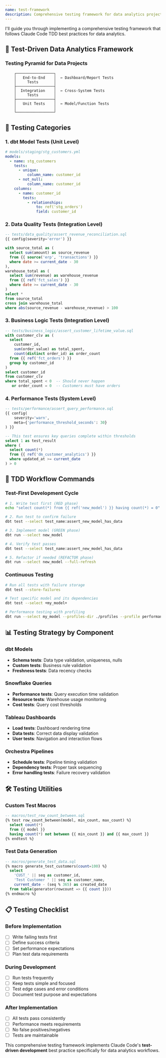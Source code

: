```yaml
---
name: test-framework
description: Comprehensive testing framework for data analytics projects using TDD principles
---
```


I'll guide you through implementing a comprehensive testing framework that follows Claude Code TDD best practices for data analytics.

## 🧪 **Test-Driven Data Analytics Framework**

### Testing Pyramid for Data Projects
```
    ┌─────────────────┐
    │   End-to-End    │  ← Dashboard/Report Tests
    │     Tests       │
    ├─────────────────┤
    │  Integration    │  ← Cross-System Tests
    │     Tests       │
    ├─────────────────┤
    │   Unit Tests    │  ← Model/Function Tests
    │                 │
    └─────────────────┘
```

## 🎯 **Testing Categories**

### 1. dbt Model Tests (Unit Level)
```yaml
# models/staging/stg_customers.yml
models:
  - name: stg_customers
    tests:
      - unique:
          column_name: customer_id
      - not_null:
          column_name: customer_id
    columns:
      - name: customer_id
        tests:
          - relationships:
              to: ref('stg_orders')
              field: customer_id
```

### 2. Data Quality Tests (Integration Level)
```sql
-- tests/data_quality/assert_revenue_reconciliation.sql
{{ config(severity='error') }}

with source_total as (
  select sum(amount) as source_revenue
  from {{ source('erp', 'transactions') }}
  where date >= current_date - 30
),
warehouse_total as (
  select sum(revenue) as warehouse_revenue  
  from {{ ref('fct_sales') }}
  where date >= current_date - 30
)
select *
from source_total
cross join warehouse_total
where abs(source_revenue - warehouse_revenue) > 100
```

### 3. Business Logic Tests (Integration Level)
```sql
-- tests/business_logic/assert_customer_lifetime_value.sql
with customer_clv as (
  select 
    customer_id,
    sum(order_value) as total_spent,
    count(distinct order_id) as order_count
  from {{ ref('fct_orders') }}
  group by customer_id
)
select customer_id
from customer_clv
where total_spent < 0  -- Should never happen
   or order_count = 0  -- Customers must have orders
```

### 4. Performance Tests (System Level)
```sql
-- tests/performance/assert_query_performance.sql
{{ config(
    severity='warn',
    meta={'performance_threshold_seconds': 30}
) }}

-- This test ensures key queries complete within thresholds
select 1 as test_result
where (
  select count(*)
  from {{ ref('dm_customer_analytics') }}
  where updated_at >= current_date
) > 0
```

## 🔄 **TDD Workflow Commands**

### Test-First Development Cycle
```bash
# 1. Write test first (RED phase)
echo "select count(*) from {{ ref('new_model') }} having count(*) = 0" > tests/assert_new_model_has_data.sql

# 2. Run test to confirm failure
dbt test --select test_name:assert_new_model_has_data

# 3. Implement model (GREEN phase)  
dbt run --select new_model

# 4. Verify test passes
dbt test --select test_name:assert_new_model_has_data

# 5. Refactor if needed (REFACTOR phase)
dbt run --select new_model --full-refresh
```

### Continuous Testing
```bash
# Run all tests with failure storage
dbt test --store-failures

# Test specific model and its dependencies
dbt test --select +my_model+

# Performance testing with profiling
dbt run --select my_model --profiles-dir ./profiles --profile performance_test
```

## 📊 **Testing Strategy by Component**

### dbt Models
- **Schema tests**: Data type validation, uniqueness, nulls
- **Custom tests**: Business rule validation
- **Freshness tests**: Data recency checks

### Snowflake Queries  
- **Performance tests**: Query execution time validation
- **Resource tests**: Warehouse usage monitoring
- **Cost tests**: Query cost thresholds

### Tableau Dashboards
- **Load tests**: Dashboard rendering time
- **Data tests**: Correct data display validation
- **User tests**: Navigation and interaction flows

### Orchestra Pipelines
- **Schedule tests**: Pipeline timing validation
- **Dependency tests**: Proper task sequencing
- **Error handling tests**: Failure recovery validation

## 🛠️ **Testing Utilities**

### Custom Test Macros
```sql
-- macros/test_row_count_between.sql
{% test row_count_between(model, min_count, max_count) %}
  select count(*)
  from {{ model }}
  having count(*) not between {{ min_count }} and {{ max_count }}
{% endtest %}
```

### Test Data Generation
```sql
-- macros/generate_test_data.sql
{% macro generate_test_customers(count=100) %}
  select 
    'CUST_' || seq as customer_id,
    'Test Customer ' || seq as customer_name,
    current_date - (seq % 365) as created_date
  from table(generator(rowcount => {{ count }}))
{% endmacro %}
```

## 📋 **Testing Checklist**

### Before Implementation
- [ ] Write failing tests first
- [ ] Define success criteria
- [ ] Set performance expectations
- [ ] Plan test data requirements

### During Development
- [ ] Run tests frequently
- [ ] Keep tests simple and focused
- [ ] Test edge cases and error conditions
- [ ] Document test purpose and expectations

### After Implementation
- [ ] All tests pass consistently
- [ ] Performance meets requirements
- [ ] No false positives/negatives
- [ ] Tests are maintainable

This comprehensive testing framework implements Claude Code's **test-driven development** best practice specifically for data analytics workflows.